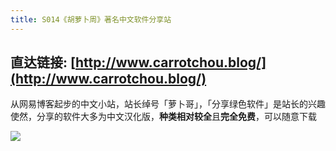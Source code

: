 ```yaml
---
title: S014《胡萝卜周》著名中文软件分享站
---
```




## 直达链接: [http://www.carrotchou.blog/](http://www.carrotchou.blog/)





从网易博客起步的中文小站，站长绰号「萝卜哥」，「分享绿色软件」是站长的兴趣使然，分享的软件大多为中文汉化版，**种类相对较全**且**完全免费**，可以随意下载


![](https://www.v2fy.com/asset/super-web/huluobo.png)



